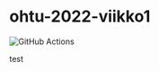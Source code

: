 # ohtu-2022-viikko1

![GitHub Actions](https://github.com/langj1/ohtu-2022-viikko1/actions/workflows/main.yml/badge.svg)

test
